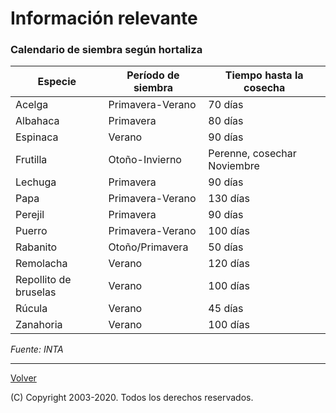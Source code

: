 # Información relevante

### Calendario de siembra según hortaliza

| Especie               | Período de siembra | Tiempo hasta la cosecha     |
|-----------------------|--------------------|-----------------------------|
| Acelga                | Primavera-Verano   | 70 días                     |
| Albahaca              | Primavera          | 80 días                     |
| Espinaca              | Verano             | 90 días                     |
| Frutilla              | Otoño-Invierno     | Perenne, cosechar Noviembre |
| Lechuga               | Primavera          | 90 días                     |
| Papa                  | Primavera-Verano   | 130 días                    |
| Perejil               | Primavera          | 90 días                     |
| Puerro                | Primavera-Verano   | 100 días                    |
| Rabanito              | Otoño/Primavera    | 50 días                     |
| Remolacha             | Verano             | 120 días                    |
| Repollito de bruselas | Verano             | 100 días                    |
| Rúcula                | Verano             | 45 días                     |
| Zanahoria             | Verano             | 100 días                    |

*Fuente: INTA*

---
[Volver](/)

(C) Copyright 2003-2020. Todos los derechos reservados.
